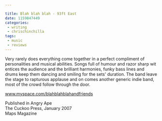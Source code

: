 ```yaml
---

title: Blah blah blah - 93ft East
date: 1159847449
categories:
 - writing
 - chrischinchilla
tags: 
 - music 
 - reviews
---
```


Very rarely does everything come together in a perfect compliment of personalities and musical abilities. Songs full of humour and razor sharp wit entices the audience and the brilliant harmonies, funky bass lines and drums keep them dancing and smiling for the sets' duration. The band leave the stage to rapturous applause and on comes another generic indie band, most of the crowd follow through the door.

<a href="https://www.myspace.com/blahblahblahandfriends" target="_blank">www.myspace.com/blahblahblahandfriends</a>

Published in Angry Ape<br />The Cuckoo Press, January 2007<br />Maps Magazine
